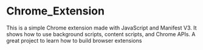 # Chrome_Extension
This is a simple Chrome extension made with JavaScript and Manifest V3. It shows how to use background scripts, content scripts, and Chrome APIs. A great project to learn how to build browser extensions
